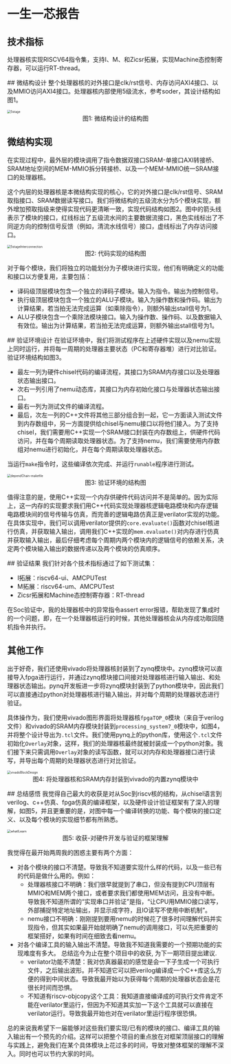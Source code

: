 # 一生一芯报告

## 技术指标
处理器核实现RISCV64指令集，支持I、M、和Zicsr拓展，实现Machine态控制寄存器，可以运行RT-thread。

## 微结构设计
整个处理器核的对外接口是clk/rst信号、内存访问AXI4接口、以及MMIO访问AXI4接口。处理器核内部使用5级流水，参考soder，其设计结构如图1。

<img src="5stage.png" alt="5stage" style="zoom:50%;" />

<center>图1: 微结构设计的结构图</center>

## 微结构实现
在实现过程中，最外层的模块调用了指令数据双接口SRAM-单接口AXI转接桥、SRAM地址空间的MEM-MMIO拆分转接桥、以及一个MEM-MMIO统一SRAM接口的处理器核。

这个内层的处理器核是本微结构实现的核心，它的对外接口是clk/rst信号、SRAM取指接口、SRAM数据读写接口。我们将微结构的五级流水分为5个模块实现，额外增加预取指级来使得实现代码更清晰一致，实现代码结构如图2。图中的箭头线表示了模块的接口，红线标出了五级流水间的主要数据流接口，黑色实线标出了不同逆方向的控制信号反馈（例如，清流水线信号）接口，虚线标出了内存访问接口。

<img src="5stageInterconnection.png" alt="5stageInterconnection" style="zoom:50%;" />

<center>图2: 代码实现的结构图</center>

对于每个模块，我们将独立的功能划分为子模块进行实现，他们有明确定义的功能和接口以方便复用，主要包括：
+ 译码级顶层模块包含一个独立的译码子模块。输入为指令。输出为控制信号。
+ 执行级顶层模块包含一个独立的ALU子模块。输入为操作数和操作码。输出为计算结果，若当拍无法完成运算（如乘除指令），则额外输出stall信号为1。
+ ALU子模块包含一个乘除法模块接口。输入为操作数、操作码、以及数据输入有效位。输出为计算结果，若当拍无法完成运算，则额外输出stall信号为1。

## 验证环境设计
在验证环境中，我们将测试程序在上述硬件实现以及nemu实现上同时运行，并将每一周期的处理器主要状态（PC和寄存器堆）进行对比验证。验证环境结构如图3。
+ 最左一列为硬件chisel代码的编译流程，其接口为SRAM内存接口以及处理器状态输出接口。
+ 次右一列引用了nemu动态库，其接口为内存初始化接口与处理器状态输出接口。
+ 最右一列为测试文件的编译流程。
+ 最后，次左一列的C++文件将其他三部分组合到一起，它一方面读入测试文件到内存数组中，另一方面提供给chisel与nemu接口以将他们接入。为了支持chisel，我们需要用C++实现一个SRAM接口封装在内存数组上，供硬件代码访问，并在每个周期读取处理器状态。为了支持nemu，我们需要使用内存数组对nemu进行初始化，并在每个周期读取处理器状态。

当运行`make`指令时，这些编译依次完成、并运行`runable`程序进行测试。

<img src="dependChain-makefile.png" alt="dependChain-makefile" style="zoom:50%;" />

<center>图3: 验证环境的结构图</center>

值得注意的是，使用C++实现一个内存供硬件代码访问并不是简单的。因为实际上，这一内存的实现要求我们用C++代码实现处理器核逻辑电路模块和内存逻辑电路模块间的信号传输与仿真，而完善的逻辑电路仿真正是verilator实现的功能。在具体实现中，我们可以调用verilator提供的`core.evaluate()`函数对chisel核进行仿真，并获取输入输出，调用我们C++实现的`mem.evaluate()`对内存进行仿真并获取输入输出，最后仔细考虑每个周期内两个模块内的逻辑信号的依赖关系，决定两个模块输入输出的数据传递以及两个模块的仿真顺序。

## 验证结果
我们针对各个技术指标通过了如下测试集：
+ I拓展：riscv64-ui、AMCPUTest
+ M拓展：riscv64-um、AMCPUTest
+ Zicsr拓展和Machine态控制寄存器：RT-thread

在Soc验证中，我的处理器核中的异常指令assert error报错，帮助发现了集成时的一个问题，即，在一个处理器核运行的时候，其他处理器核会从内存成功取回随机指令并执行。

## 其他工作
出于好奇，我们还使用vivado将处理器核封装到了zynq模块中。zynq模块可以直接导入fpga进行运行，并通过zynq模块接口间接对处理器核进行输入输出、和处理器状态输出。pynq开发板进一步将zynq模块封装到了python模块中，因此我们可以直接通过python对处理器核进行输入输出，并对每个周期的处理器状态进行验证。

具体操作为，我们使用vivado图形界面将处理器核`fpgaTOP_0`模块（来自于verilog文件）和vivado的SRAM内存模块封装到`processing_system7_0`模块中，如图4，并将整个设计导出为`.tcl`文件。我们使用pynq上的python库，使用这个`.tcl`文件初始化`Overlay`对象，这样，我们的处理器核最终就被封装成一个python对象。我们接下来只需调用`Overlay`对象的读写函数，就可以对内存和处理器接口进行读写，并导出每个周期的处理器状态进行对比验证。

<img src="vivadoBlockDesign.png" alt="vivadoBlockDesign" style="zoom:50%;" />

<center>图4: 将处理器核和SRAM内存封装到vivado的内置zynq模块中</center>

## 总结感悟
我觉得自己最大的收获是对从Soc到riscv核的结构，从chisel语言到verilog、c++仿真、fpga仿真的编译框架，以及硬件设计验证框架有了深入的理解，如图5，并且更重要的是，对图中每一个编译转换的功能、每个模块的接口定义、以及每个模块的实现细节都有所熟悉。

<img src="whatILearn.png" alt="whatILearn" style="zoom:50%;" />

<center>图5: 收获-对硬件开发与验证的框架理解</center>

我觉得在最开始两周我的困惑主要有两个方面：
+ 对各个模块的接口不清楚。导致我不知道要实现什么样的代码，以及一些已有的代码是做什么用的。例如：
  + 处理器核接口不明确：我们很早就提到了串口，但没有提到CPU顶层有MMIO和MEM两个接口，或者要求我们都使用MEM访问，且没有中断。导致我不知道所谓的“实现串口并验证”是指，“让CPU用MMIO接口读写，外部捕捉特定地址输出，并显示成字符，且IO读写不使用中断机制”。
  + nemu接口不明确：刚刚提到要用nemu的时候花了很多时间理解代码并实现指令，但其实如果最开始就明确了nemu的调用接口，可以先把重要的框架搭好，如果有时间在细致去看nemu。
+ 对各个编译工具的输入输出不清楚。导致我不知道我需要的一个预期功能的实现难度有多大。
  总结迄今为止在整个项目中的收获, 为下一期项目提出建议.
  + verilator功能不清楚：我对仿真器最初的感觉是会一下子生成一个可执行文件，之后输出波形。并不知道它可以把verilog编译成一个C++库这么方便的得到中间状态。导致我最开始以为获得每个周期的处理器状态会是花很长时间而恐惧。
  + 不知道有riscv-objcopy这个工具：我知道直接编译成的可执行文件肯定不能在verilator里运行，但因为不知道其实加一下这个工具就可以直接在verilator运行。导致我最开始也对在verilator里运行程序很恐惧。

总的来说我希望下一届能够对这些我们要实现/已有的模块的接口、编译工具的输入输出有一个预先的介绍。这样可以把整个项目的重点放在对框架顶层接口的理解与实践上，避免我们在某个具体模块上花过多的时间，导致对整体框架的理解不深入。同时也可以节约大家的时间。